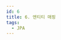 ```yaml
---
id: 6
title: 6. 엔티티 매핑
tags:
  - JPA
---
```

<!-- 
### 엔티티 매니저가 살아있는 기간

### 멀티스레드 환경에서 영속성 컨텍스트(1차 캐시)의 동시성 문제가 발생하지 않나?

### 엔티티 매니저가 커넥션을 맺고 끊는 시점은?
-->

